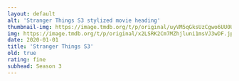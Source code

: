 ```yaml
---
layout: default
alt: 'Stranger Things S3 stylized movie heading'
thumbnail-img: https://image.tmdb.org/t/p/original/uyVM5qGksUzCgwo6UU0UrHex8Oj.png
img: https://image.tmdb.org/t/p/original/x2LSRK2Cm7MZhjluni1msVJ3wDF.jpg
date: 2020-01-01
title: 'Stranger Things S3'
old: true
rating: fine
subhead: Season 3
---
```


